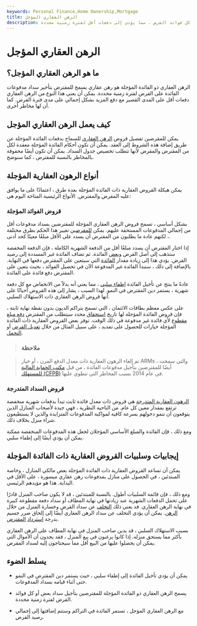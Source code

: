 ```yaml
---
keywords: Personal Finance,Home Ownership,Mortgage
title: الرهن العقاري المؤجل
description: يسمح الرهن العقاري ذو الفائدة المؤجلة للمقترض بتأخير دفع بعض أو كل فوائد القرض ، مما يؤدي إلى دفعات أقل لفترة زمنية محددة.
---
```


# الرهن العقاري المؤجل
## ما هو الرهن العقاري المؤجل؟

الرهن العقاري ذو الفائدة المؤجلة هو رهن عقاري يسمح للمقترض بتأخير سداد مدفوعات الفائدة على القرض لفترة زمنية محددة. يمكن أن يعني هذا النوع من الرهن العقاري دفعات أقل على المدى القصير مع دفع المزيد بشكل إجمالي على مدى فترة القرض. كما أن لها مخاطر أخرى.

## كيف يعمل الرهن العقاري المؤجل

يمكن للمقرضين تفصيل قروض [الرهن العقاري](/mortgage) للسماح بدفعات الفائدة المؤجلة عن طريق إضافة هذه الشروط إلى العقد. يمكن أن تكون أحكام الفائدة المؤجلة معقدة لكل من المقترض والمقرض لأنها تتطلب تخصيص جدول السداد. يمكن أن تكون أيضًا محفوفة بالمخاطر بالنسبة للمقترض ، كما سنوضح.

## أنواع الرهون العقارية المؤجلة

يمكن هيكلة القروض العقارية ذات الفائدة المؤجلة بعدة طرق ، اعتمادًا على ما يوافق عليه المقرض والمقترض. الأنواع الرئيسية المتاحة اليوم هي:

### قروض الفوائد المؤجلة

بشكل أساسي ، تسمح قروض الرهن العقاري المؤجلة للمقترضين بسداد مدفوعات أقل من إجمالي المدفوعات المستحقة عليهم. يمكن [للمقرضين](/lender) تغيير هذا الحكم بطرق مختلفة ، لكنهم عادة ما يطلبون من المقترض أن يسدد على الأقل مبلغًا معينًا كحد أدنى.

إذا اختار المقترض أن يسدد مبلغًا أقل من الدفعة الشهرية الكاملة ، فإن الدفعة المخفضة ستذهب إلى أصل القرض [وبعض](/principal) الفائدة. ثم تضاف الفائدة غير المسددة إلى رصيد القرض. يؤدي هذا إلى زيادة مقدار [الفائدة](/interest) التي سيتعين على المقترض دفعها في النهاية. بالإضافة إلى ذلك ، ستبدأ الفائدة غير المدفوعة الآن في تحصيل الفوائد ، بحيث يتعين على المقترض دفع فائدة على الفائدة.

عادةً ما ينتج عن تأجيل الفائدة [إطفاء سلبي](/negativeamortization) ، مما يعني أنه بدلاً من الانخفاض مع كل دفعة شهرية ، يستمر دين المقترض في النمو. لهذا السبب ، يشار إلى هذه القروض أحيانًا على أنها قروض الرهن العقاري ذات الاستهلاك السلبي.

على عكس معظم بطاقات الائتمان ، التي تسمح بتراكم الديون بدون نقطة نهاية ثابتة ، فإن قروض الفائدة المؤجلة لها تاريخ [استحقاق](/maturity) محدد سيتطلب من المقترض [دفع مبلغ مقطوع](/lump-sum-payment) لأي فائدة غير مدفوعة في ذلك الوقت. توفر بعض القروض العقارية ذات الفائدة المؤجلة خيارات للحصول على تمديد ، على سبيل المثال من خلال [تعديل القرض](/loan_modification) أو [التحمل](/forbearance).

> ### ملاحظة

> تم إلغاء الرهون العقارية ذات معدل الدفع المرن ، أو خيار ARMs ، والتي سمحت أيضًا للمقترضين بتأجيل مدفوعات الفائدة ، من قبل [مكتب الحماية المالية للمستهلك (CFPB)](/consumer-financial-protection-bureau-cfpb) في عام 2014 بسبب المخاطر التي تنطوي عليها.

>

### قروض السداد المتدرجة

[الرهون العقارية المتدرجة](/graduatedpaymentmortgage) هي قروض ذات معدل فائدة ثابت تبدأ بدفعات شهرية منخفضة ترتفع بمقدار معين كل عام. من الناحية النظرية ، فهي جيدة لأصحاب المنازل الذين يتوقعون أن تنمو دخولهم بسرعة كافية لمواكبة المدفوعات المتزايدة والذين لا يستطيعون شراء منزل بخلاف ذلك.

ومع ذلك ، فإن الفائدة والمبلغ الأساسي المؤجلان لجعل هذه المدفوعات المنخفضة ممكنة يمكن أن يؤدي أيضًا إلى إطفاء سلبي.

## إيجابيات وسلبيات القروض العقارية ذات الفائدة المؤجلة

يمكن أن تساعد القروض العقارية ذات الفائدة المؤجلة بعض مالكي المنازل ، وخاصة المبتدئين ، في الحصول على منازل بمدفوعات رهن عقاري ميسورة ، على الأقل في البداية. هذا هو مؤيدهم الرئيسي.

ومع ذلك ، فإن قائمة السلبيات أطول. بالنسبة للمبتدئين ، قد لا يكون صاحب المنزل قادرًا على تحمل الدفعات الشهرية عند زيادتها في نهاية المطاف أو سداد دفعة مقطوعة كبيرة في نهاية الرهن العقاري. قد يعني ذلك [التخلف](/default2) عن سداد القرض وخسارة المنزل من خلال [الرهن](/foreclosure). يمكن أن يؤدي التخلف عن سداد الرهن العقاري أيضًا إلى إلحاق ضرر جسيم بدرجة [استرداد](/credit_score) [المقترض](/credit_score).

بسبب الاستهلاك السلبي ، قد يدين صاحب المنزل في نهاية المطاف على الرهن العقاري بأكثر مما يستحق منزله. إذا كانوا يرغبون في بيع المنزل ، فقد يجدون أن الأموال التي يمكن أن يحصلوا عليها من البيع أقل مما سيحتاجون إليه لسداد المقرض.

## يسلط الضوء

- يمكن أن يؤدي تأجيل الفائدة إلى إطفاء سلبي ، حيث يستمر دين المقترض في النمو حتى أثناء قيامه بسداد المدفوعات.

- يسمح الرهن العقاري ذو الفائدة المؤجلة للمقترضين بتأجيل سداد بعض أو كل فوائد القرض لفترة زمنية محددة.

- مع الرهن العقاري المؤجل ، تستمر الفائدة في التراكم وستتم إضافتها إلى إجمالي رصيد القرض.

